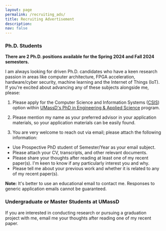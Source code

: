 ```yaml
---
layout: page
permalink: /recruiting_ads/
title: Recruiting Advertisement
description: 
nav: false
---
```

### Ph.D. Students

**There are 2 Ph.D. positions available for the Spring 2024 and Fall 2024 semesters.**

I am always looking for driven Ph.D. candidates who have a keen research passion in areas like computer architecture, FPGA acceleration, hardware/cyber security, machine learning and the Internet of Things (IoT). If you're excited about advancing any of these subjects alongside me, please:

1. Please apply for the Computer Science and Information Systems ([CSIS](https://www.umassd.edu/engineering/graduate/doctoral-degree-programs/egr-and-applied-science-phd/csis-option/)) option within [UMassD's PhD in Engineering & Applied Science](https://www.umassd.edu/programs/engineering-applied-science-phd/) program.
 
2. Please mention my name as your preferred advisor in your application materials, so your application materials can be easily found.

3. You are very welcome to reach out via email; please attach the following information:

- Use Prospective PhD student of Semester/Year as your email subject.
- Please attach your CV, transcripts, and other relevant documents.
- Please share your thoughts after reading at least one of my recent paper(s). I'm keen to know if any particularly interest you and why.
- Please tell me about your previous work and whether it is related to any of my recent paper(s).

**Note:** It's better to use an educational email to contact me. Responses to generic application emails cannot be guaranteed.

### Undergraduate or Master Students at UMassD
If you are interested in conducting research or pursuing a graduation project with me, email me your thoughts after reading one of my recent paper.
